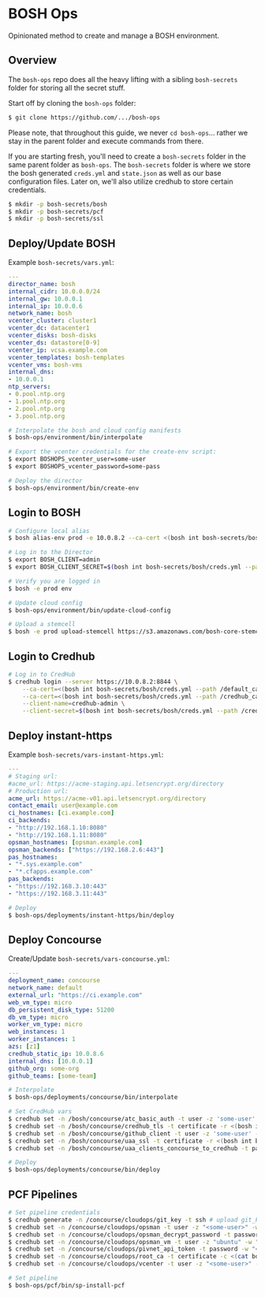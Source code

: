 # BOSH Ops

Opinionated method to create and manage a BOSH environment.

## Overview

The `bosh-ops` repo does all the heavy lifting with a sibling `bosh-secrets` folder
for storing all the secret stuff.

Start off by cloning the `bosh-ops` folder:
```bash
$ git clone https://github.com/.../bosh-ops
```

Please note, that throughout this guide, we never `cd bosh-ops`... rather we stay in the
parent folder and execute commands from there.

If you are starting fresh, you'll need to create a `bosh-secrets` folder in the same parent folder as `bosh-ops`.
The `bosh-secrets` folder is where we store the bosh generated `creds.yml` and `state.json` as well as our base
configuration files.  Later on, we'll also utilize credhub to store certain credentials.
```bash
$ mkdir -p bosh-secrets/bosh
$ mkdir -p bosh-secrets/pcf
$ mkdir -p bosh-secrets/ssl
```

## Deploy/Update BOSH
Example `bosh-secrets/vars.yml`:
```yml
---
director_name: bosh
internal_cidr: 10.0.0.0/24
internal_gw: 10.0.0.1
internal_ip: 10.0.0.6
network_name: bosh
vcenter_cluster: cluster1
vcenter_dc: datacenter1
vcenter_disks: bosh-disks
vcenter_ds: datastore[0-9]
vcenter_ip: vcsa.example.com
vcenter_templates: bosh-templates
vcenter_vms: bosh-vms
internal_dns:
- 10.0.0.1
ntp_servers:
- 0.pool.ntp.org
- 1.pool.ntp.org
- 2.pool.ntp.org
- 3.pool.ntp.org
```

```bash
# Interpolate the bosh and cloud config manifests
$ bosh-ops/environment/bin/interpolate

# Export the vcenter credentials for the create-env script:
$ export BOSHOPS_vcenter_user=some-user
$ export BOSHOPS_vcenter_password=some-pass

# Deploy the director
$ bosh-ops/environment/bin/create-env
```

## Login to BOSH
```bash
# Configure local alias
$ bosh alias-env prod -e 10.0.8.2 --ca-cert <(bosh int bosh-secrets/bosh/creds.yml --path /director_ssl/ca)

# Log in to the Director
$ export BOSH_CLIENT=admin
$ export BOSH_CLIENT_SECRET=$(bosh int bosh-secrets/bosh/creds.yml --path /admin_password)

# Verify you are logged in
$ bosh -e prod env

# Update cloud config
$ bosh-ops/environment/bin/update-cloud-config

# Upload a stemcell
$ bosh -e prod upload-stemcell https://s3.amazonaws.com/bosh-core-stemcells/vsphere/bosh-stemcell-3468.25-vsphere-esxi-ubuntu-trusty-go_agent.tgz
```

## Login to Credhub
```bash
# Log in to CredHub
$ credhub login --server https://10.0.8.2:8844 \
    --ca-cert=<(bosh int bosh-secrets/bosh/creds.yml --path /default_ca/ca) \
    --ca-cert=<(bosh int bosh-secrets/bosh/creds.yml --path /credhub_ca/ca) \
    --client-name=credhub-admin \
    --client-secret=$(bosh int bosh-secrets/bosh/creds.yml --path /credhub_admin_client_secret)
```

## Deploy instant-https
Example `bosh-secrets/vars-instant-https.yml`:
```yml
---
# Staging url:
#acme_url: https://acme-staging.api.letsencrypt.org/directory
# Production url:
acme_url: https://acme-v01.api.letsencrypt.org/directory
contact_email: user@example.com
ci_hostnames: [ci.example.com]
ci_backends:
- "http://192.168.1.10:8080"
- "http://192.168.1.11:8080"
opsman_hostnames: [opsman.example.com]
opsman_backends: ["https://192.168.2.6:443"]
pas_hostnames:
- "*.sys.example.com"
- "*.cfapps.example.com"
pas_backends:
- "https://192.168.3.10:443"
- "https://192.168.3.11:443"
```

```bash
# Deploy
$ bosh-ops/deployments/instant-https/bin/deploy
```

## Deploy Concourse
Create/Update `bosh-secrets/vars-concourse.yml`:
```yml
---
deployment_name: concourse
network_name: default
external_url: "https://ci.example.com"
web_vm_type: micro
db_persistent_disk_type: 51200
db_vm_type: micro
worker_vm_type: micro
web_instances: 1
worker_instances: 1
azs: [z1]
credhub_static_ip: 10.0.8.6
internal_dns: [10.0.0.1]
github_org: some-org
github_teams: [some-team]
```

```bash
# Interpolate
$ bosh-ops/deployments/concourse/bin/interpolate

# Set CredHub vars
$ credhub set -n /bosh/concourse/atc_basic_auth -t user -z 'some-user' -w 'some-pass'
$ credhub set -n /bosh/concourse/credhub_tls -t certificate -r <(bosh int bosh-secrets/bosh/creds.yml --path /credhub_tls/ca)
$ credhub set -n /bosh/concourse/github_client -t user -z 'some-user' -w 'some-pass' # github auth client_id & client_secretFinished dinner hectic night
$ credhub set -n /bosh/concourse/uaa_ssl -t certificate -r <(bosh int bosh-secrets/bosh/creds.yml --path /uaa_ssl/ca)
$ credhub set -n /bosh/concourse/uaa_clients_concourse_to_credhub -t password -w $(bosh int bosh-secrets/bosh/creds.yml --path /uaa_clients_concourse_to_credhub)

# Deploy
$ bosh-ops/deployments/concourse/bin/deploy
```

## PCF Pipelines
```bash
# Set pipeline credentials
$ credhub generate -n /concourse/cloudops/git_key -t ssh # upload git_key.public_key to GitHub
$ credhub set -n /concourse/cloudops/opsman -t user -z "<some-user>" -w "<some-pass>"
$ credhub set -n /concourse/cloudops/opsman_decrypt_password -t password -w "<some-pass>"
$ credhub set -n /concourse/cloudops/opsman_vm -t user -z "ubuntu" -w "<some-pass>"
$ credhub set -n /concourse/cloudops/pivnet_api_token -t password -w "<pivnet-api-token>"
$ credhub set -n /concourse/cloudops/root_ca -t certificate -c <(cat bosh-secrets/ssl/root-ca.pem)
$ credhub set -n /concourse/cloudops/vcenter -t user -z "<some-user>" -w "<some-pass>"

# Set pipeline
$ bosh-ops/pcf/bin/sp-install-pcf
```
